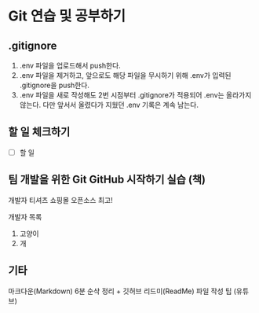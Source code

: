 # Git 연습 및 공부하기

## .gitignore

1. .env 파일을 업로드해서 push한다.
2. .env 파일을 제거하고, 앞으로도 해당 파일을 무시하기 위해 .env가 입력된 .gitignore을 push한다.
3. .env 파일을 새로 작성해도 2번 시점부터 .gitignore가 적용되어 .env는 올라가지 않는다. 다만 앞서서 올렸다가 지웠던 .env 기록은 계속 남는다.

## 할 일 체크하기

- [ ] 할 일

## 팀 개발을 위한 Git GitHub 시작하기 실습 (책)

개발자 티셔츠 쇼핑몰 오픈소스 최고!

개발자 목록

1. 고양이
2. 개

## 기타

마크다운(Markdown) 6분 순삭 정리 + 깃허브 리드미(ReadMe) 파일 작성 팁 (유튜브)
